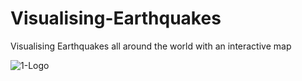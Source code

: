 # Visualising-Earthquakes
Visualising Earthquakes all around the world with an interactive map

![1-Logo](/Images/1-Logo.png)
